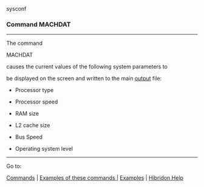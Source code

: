 sysconf


###   Command MACHDAT


------------------------------


The command

MACHDAT


causes the current values of the following system parameters to

be displayed on the screen and written to the main  [output](output.html)   file:


- Processor type

- Processor speed

- RAM size

- L2 cache size

- Bus Speed

- Operating system level


------------------------------


Go to:


[Commands](commands.html)   |  [Examples of these commands |](read.ex.html) [Examples](examples.html)   |  [Hibridon Help](hibhelp.html)
